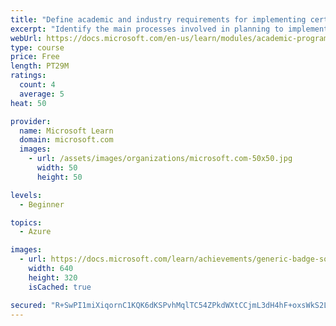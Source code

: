 ```yaml
---
title: "Define academic and industry requirements for implementing certifications in degree programs"
excerpt: "Identify the main processes involved in planning to implement certifications and to define academic and industry requirements in a new program proposal document."
webUrl: https://docs.microsoft.com/en-us/learn/modules/academic-program-certifications-define-requirements/
type: course
price: Free
length: PT29M
ratings:
  count: 4
  average: 5
heat: 50

provider:
  name: Microsoft Learn
  domain: microsoft.com
  images:
    - url: /assets/images/organizations/microsoft.com-50x50.jpg
      width: 50
      height: 50

levels:
  - Beginner

topics:
  - Azure

images:
  - url: https://docs.microsoft.com/learn/achievements/generic-badge-social.png
    width: 640
    height: 320
    isCached: true

secured: "R+SwPI1miXiqornC1KQK6dKSPvhMqlTC54ZPkdWXtCCjmL3dH4hF+oxsWkS2L51lZ4kH0GQu7zvAQKAIQu6QlRcJzD+iBwIY8+75K56W+lpzto8Ca8ybWWH3e6+QnkPXWRaNecb8GQ7duOISI+OufyETbgaA9y3b9lXD+mJsB8suRkXgAzDd3gtEBnukSXbNd05yd0Qt5H+7xhFOgUt8lm3IW0fFTlWN+rNKl58T2YMmJHPEGSVlChRA32hPm7UhPFFmmpzQMZJWBGIOXmwXCO3wGmzUdMD6qmgM4b/8SYOATvEUCvzDxQVCX3R4/Acy2PTC983xEXHX7qV00lAda1QZVqaxOtBmOi83IKvxFvidJexmumKGwOFzpTjPu9PfMTuKpGQfl/+8ZSjSBf/gd+XwySg0mTzFG6Bdl+3faL0=;YpNEuLzz015OWspajLOANg=="
---
```



